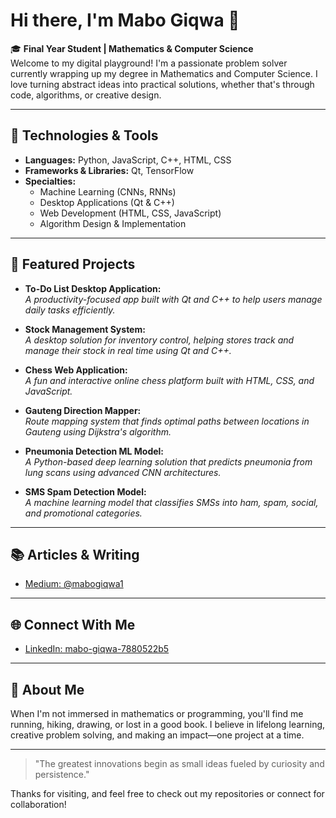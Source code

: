 # Hi there, I'm Mabo Giqwa 👋

🎓 **Final Year Student | Mathematics & Computer Science**  
Welcome to my digital playground! I'm a passionate problem solver currently wrapping up my degree in Mathematics and Computer Science. I love turning abstract ideas into practical solutions, whether that's through code, algorithms, or creative design.

---

## 🚀 Technologies & Tools

- **Languages:** Python, JavaScript, C++, HTML, CSS
- **Frameworks & Libraries:** Qt, TensorFlow
- **Specialties:**  
  - Machine Learning (CNNs, RNNs)
  - Desktop Applications (Qt & C++)
  - Web Development (HTML, CSS, JavaScript)
  - Algorithm Design & Implementation

---

## 🌟 Featured Projects

- **To-Do List Desktop Application:**  
  _A productivity-focused app built with Qt and C++ to help users manage daily tasks efficiently._

- **Stock Management System:**  
  _A desktop solution for inventory control, helping stores track and manage their stock in real time using Qt and C++._

- **Chess Web Application:**  
  _A fun and interactive online chess platform built with HTML, CSS, and JavaScript._

- **Gauteng Direction Mapper:**  
  _Route mapping system that finds optimal paths between locations in Gauteng using Dijkstra's algorithm._

- **Pneumonia Detection ML Model:**  
  _A Python-based deep learning solution that predicts pneumonia from lung scans using advanced CNN architectures._

- **SMS Spam Detection Model:**  
  _A machine learning model that classifies SMSs into ham, spam, social, and promotional categories._

---

## 📚 Articles & Writing

- [Medium: @mabogiqwa1](https://medium.com/@mabogiqwa1)

---

## 🌐 Connect With Me

- [LinkedIn: mabo-giqwa-7880522b5](https://www.linkedin.com/in/mabo-giqwa-7880522b5/)

---

## 🏃 About Me

When I'm not immersed in mathematics or programming, you'll find me running, hiking, drawing, or lost in a good book. I believe in lifelong learning, creative problem solving, and making an impact—one project at a time.

---

> "The greatest innovations begin as small ideas fueled by curiosity and persistence."

Thanks for visiting, and feel free to check out my repositories or connect for collaboration!
